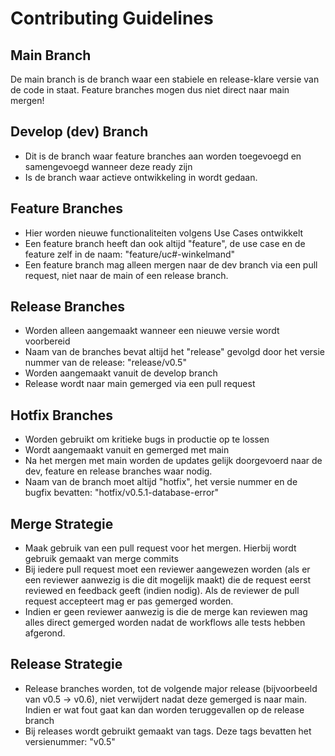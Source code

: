 # Contributing Guidelines
## Main Branch
De main branch is de branch waar een stabiele en release-klare versie van de code in staat. Feature branches mogen dus niet direct naar main mergen!
## Develop (dev) Branch
- Dit is de branch waar feature branches aan worden toegevoegd en samengevoegd wanneer deze ready zijn
- Is de branch waar actieve ontwikkeling in wordt gedaan.
## Feature Branches
- Hier worden nieuwe functionaliteiten volgens Use Cases ontwikkelt
- Een feature branch heeft dan ook altijd "feature", de use case en de feature zelf in de naam: "feature/uc#-winkelmand"
- Een feature branch mag alleen mergen naar de dev branch via een pull request, niet naar de main of een release branch. 
## Release Branches
- Worden alleen aangemaakt wanneer een nieuwe versie wordt voorbereid
- Naam van de branches bevat altijd het "release" gevolgd door het versie nummer van de release: "release/v0.5"
- Worden aangemaakt vanuit de develop branch
- Release wordt naar main gemerged via een pull request
## Hotfix Branches
- Worden gebruikt om kritieke bugs in productie op te lossen
- Wordt aangemaakt vanuit en gemerged met main
- Na het mergen met main worden de updates gelijk doorgevoerd naar de dev, feature en release branches waar nodig.
- Naam van de branch moet altijd "hotfix", het versie nummer en de bugfix bevatten: "hotfix/v0.5.1-database-error"
## Merge Strategie
- Maak gebruik van een pull request voor het mergen. Hierbij wordt gebruik gemaakt van merge commits
- Bij iedere pull request moet een reviewer aangewezen worden (als er een reviewer aanwezig is die dit mogelijk maakt) die de request eerst reviewed en feedback geeft (indien nodig). Als de reviewer de pull request accepteert mag er pas gemerged worden.
- Indien er geen reviewer aanwezig is die de merge kan reviewen mag alles direct gemerged worden nadat de workflows alle tests hebben afgerond.
## Release Strategie
- Release branches worden, tot de volgende major release (bijvoorbeeld van v0.5 -> v0.6), niet verwijdert nadat deze gemerged is naar main. Indien er wat fout gaat kan dan worden teruggevallen op de release branch
- Bij releases wordt gebruikt gemaakt van tags. Deze tags bevatten het versienummer: "v0.5"
